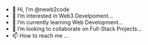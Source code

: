 - 👋 Hi, I’m @newb2code
- 👀 I’m interested in Web3 Develpoment...
- 🌱 I’m currently learning Web Development...
- 💞️ I’m looking to collaborate on Full-Stack Projects...
- 📫 How to reach me ...

<!---
newb2code/newb2code is a ✨ special ✨ repository because its `README.md` (this file) appears on your GitHub profile.
You can click the Preview link to take a look at your changes.
--->
